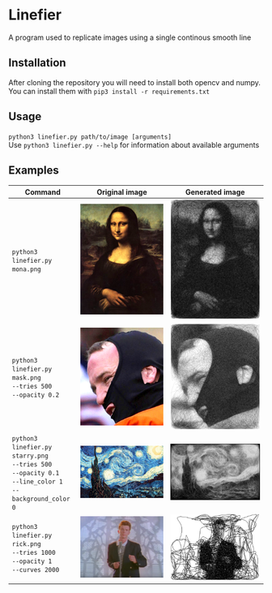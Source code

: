 # Linefier
A program used to replicate images using a single continous smooth line

## Installation
After cloning the repository you will need to install both opencv and numpy. You can install them with `pip3 install -r requirements.txt`  

## Usage
`python3 linefier.py path/to/image [arguments]`  
Use `python3 linefier.py --help` for information about available arguments

## Examples
 |Command|Original image|Generated image|
 |-|-|-|
 |`python3 linefier.py`<br />`mona.png`|![Mona lisa](docs/mona-resized.png)|![Mona lisa](docs/mona.png)|
 |`python3 linefier.py`<br />`mask.png`<br />`--tries 500`<br />`--opacity 0.2`|![Mask](docs/mask-resized.png)|![Mask](docs/mask.png)
 |`python3 linefier.py`<br />`starry.png`<br /> `--tries 500`<br /> `--opacity 0.1`<br /> `--line_color 1`<br /> `--background_color 0`|![Starry night](docs/starry-resized.png)|![Starry night](docs/starry.png)|
 |`python3 linefier.py`<br />`rick.png`<br />`--tries 1000`<br />`--opacity 1`<br />`--curves 2000`|![Mask](docs/rick-resized.png)|![Mask](docs/rick.png)|
